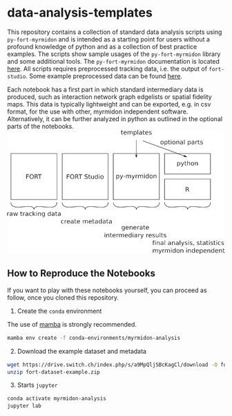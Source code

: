 # data-analysis-templates

This repository contains a collection of standard data analysis scripts
using `py-fort-myrmidon` and is intended as a starting point for users
without a profound knowledge of python and as a collection of best practice
examples. The scripts show sample usages of the `py-fort-myrmidon` library
and some additional tools. The `py-fort-myrmidon` documentation is located
[here](https://formicidae-tracker.github.io/myrmidon). All scripts requires
preprocessed tracking data, i.e. the output of `fort-studio`. Some example
preprocessed data can be found
[here](https://drive.switch.ch/index.php/s/a9MpQljSBcKagCl).


Each notebook has a first part in which standard intermediary data is
produced, such as interaction network graph edgelists or spatial
fidelity maps. This data is typically lightweight and can be exported,
e.g. in csv format, for the use with other, myrmidon independent
software. Alternatively, it can be further analyzed in python as
outlined in the optional parts of the notebooks.
![](templates_diagram.png "analysis")


## How to Reproduce the Notebooks

If you want to play with these notebooks yourself, you can proceed as
follow, once you cloned this repository.

1. Create the `conda` environment

The use of [mamba](https://github.com/mamba-org/mamba) is strongly recommended.

```bash
mamba env create -f conda-environments/myrmidon-analysis
```

2. Download the example dataset and metadata

```bash
wget https://drive.switch.ch/index.php/s/a9MpQljSBcKagCl/download -O fort-dataset-example.zip
unzip fort-dataset-example.zip
```

3. Starts `jupyter`

```bash
conda activate myrmidon-analysis
jupyter lab
```
